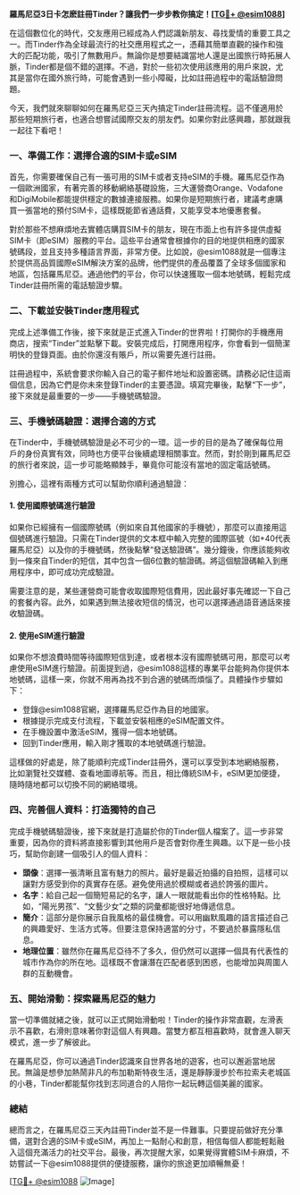**羅馬尼亞3日卡怎麽註冊Tinder？讓我們一步步教你搞定！[[TG💪+ @esim1088](https://t.me/s/esim1088)]**

在這個數位化的時代，交友應用已經成為人們認識新朋友、尋找愛情的重要工具之一。而Tinder作為全球最流行的社交應用程式之一，憑藉其簡單直觀的操作和強大的匹配功能，吸引了無數用戶。無論你是想要結識當地人還是出國旅行時拓展人脈，Tinder都是個不錯的選擇。不過，對於一些初次使用該應用的用戶來說，尤其是當你在國外旅行時，可能會遇到一些小障礙，比如註冊過程中的電話驗證問題。

今天，我們就來聊聊如何在羅馬尼亞三天內搞定Tinder註冊流程。這不僅適用於那些短期旅行者，也適合想嘗試國際交友的朋友們。如果你對此感興趣，那就跟我一起往下看吧！

### 一、準備工作：選擇合適的SIM卡或eSIM

首先，你需要確保自己有一張可用的SIM卡或者支持eSIM的手機。羅馬尼亞作為一個歐洲國家，有著完善的移動網絡基礎設施，三大運營商Orange、Vodafone和DigiMobile都能提供穩定的數據連接服務。如果你是短期旅行者，建議考慮購買一張當地的預付SIM卡，這樣既能節省通話費，又能享受本地優惠套餐。

對於那些不想麻煩地去實體店購買SIM卡的朋友，現在市面上也有許多提供虛擬SIM卡（即eSIM）服務的平台。這些平台通常會根據你的目的地提供相應的國家號碼段，並且支持多種語言界面，非常方便。比如說，@esim1088就是一個專注於提供高品質國際eSIM解決方案的品牌，他們提供的產品覆蓋了全球多個國家和地區，包括羅馬尼亞。通過他們的平台，你可以快速獲取一個本地號碼，輕鬆完成Tinder註冊所需的電話驗證步驟。

### 二、下載並安裝Tinder應用程式

完成上述準備工作後，接下來就是正式進入Tinder的世界啦！打開你的手機應用商店，搜索“Tinder”並點擊下載。安裝完成后，打開應用程序，你會看到一個簡潔明快的登錄頁面。由於你還沒有賬戶，所以需要先進行註冊。

註冊過程中，系統會要求你輸入自己的電子郵件地址和設置密碼。請務必記住這兩個信息，因為它們是你未來登錄Tinder的主要憑證。填寫完畢後，點擊“下一步”，接下來就是最重要的一步——手機號碼驗證。

### 三、手機號碼驗證：選擇合適的方式

在Tinder中，手機號碼驗證是必不可少的一環。這一步的目的是為了確保每位用戶的身份真實有效，同時也方便平台後續處理相關事宜。然而，對於剛到羅馬尼亞的旅行者來說，這一步可能略顯棘手，畢竟你可能沒有當地的固定電話號碼。

別擔心，這裡有兩種方式可以幫助你順利通過驗證：

#### 1. 使用國際號碼進行驗證

如果你已經擁有一個國際號碼（例如來自其他國家的手機號），那麼可以直接用這個號碼進行驗證。只需在Tinder提供的文本框中輸入完整的國際區號（如+40代表羅馬尼亞）以及你的手機號碼，然後點擊“發送驗證碼”。幾分鐘後，你應該能夠收到一條來自Tinder的短信，其中包含一個6位數的驗證碼。將這個驗證碼輸入到應用程序中，即可成功完成驗證。

需要注意的是，某些運營商可能會收取國際短信費用，因此最好事先確認一下自己的套餐內容。此外，如果遇到無法接收短信的情況，也可以選擇通過語音通話來接收驗證碼。

#### 2. 使用eSIM進行驗證

如果你不想浪費時間等待國際短信到達，或者根本沒有國際號碼可用，那麼可以考慮使用eSIM進行驗證。前面提到過，@esim1088這樣的專業平台能夠為你提供本地號碼，這樣一來，你就不用再為找不到合適的號碼而煩惱了。具體操作步驟如下：

- 登錄@esim1088官網，選擇羅馬尼亞作為目的地國家。
- 根據提示完成支付流程，下載並安裝相應的eSIM配置文件。
- 在手機設置中激活eSIM，獲得一個本地號碼。
- 回到Tinder應用，輸入剛才獲取的本地號碼進行驗證。

這樣做的好處是，除了能順利完成Tinder註冊外，還可以享受到本地網絡服務，比如瀏覽社交媒體、查看地圖導航等。而且，相比傳統SIM卡，eSIM更加便捷，隨時隨地都可以切換不同的網絡環境。

### 四、完善個人資料：打造獨特的自己

完成手機號碼驗證後，接下來就是打造屬於你的Tinder個人檔案了。這一步非常重要，因為你的資料將直接影響到其他用戶是否會對你產生興趣。以下是一些小技巧，幫助你創建一個吸引人的個人資料：

- **頭像**：選擇一張清晰且富有魅力的照片。最好是最近拍攝的自拍照，這樣可以讓對方感受到你的真實存在感。避免使用過於模糊或者過於誇張的圖片。
- **名字**：給自己起一個簡短易記的名字，讓人一眼就能看出你的性格特點。比如，“陽光男孩”、“文藝少女”之類的詞彙都能很好地傳遞信息。
- **簡介**：這部分是你展示自我風格的最佳機會。可以用幽默風趣的語言描述自己的興趣愛好、生活方式等。但要注意保持適當的分寸，不要過於暴露隱私信息。
- **地理位置**：雖然你在羅馬尼亞待不了多久，但仍然可以選擇一個具有代表性的城市作為你的所在地。這樣既不會讓潛在匹配者感到困惑，也能增加與周圍人群的互動機會。

### 五、開始滑動：探索羅馬尼亞的魅力

當一切準備就緒之後，就可以正式開始滑動啦！Tinder的操作非常直觀，左滑表示不喜歡，右滑則意味著你對這個人有興趣。當雙方都互相喜歡時，就會進入聊天模式，進一步了解彼此。

在羅馬尼亞，你可以通過Tinder認識來自世界各地的遊客，也可以邂逅當地居民。無論是想參加熱鬧非凡的布加勒斯特夜生活，還是靜靜漫步於布拉索夫老城區的小巷，Tinder都能幫你找到志同道合的人陪你一起玩轉這個美麗的國家。

### 總結

總而言之，在羅馬尼亞三天內註冊Tinder並不是一件難事。只要提前做好充分準備，選對合適的SIM卡或eSIM，再加上一點耐心和創意，相信每個人都能輕鬆融入這個充滿活力的社交平台。最後，再次提醒大家，如果覺得實體SIM卡麻煩，不妨嘗試一下@esim1088提供的便捷服務，讓你的旅途更加順暢無憂！

[[TG💪+ @esim1088](https://t.me/s/esim1088) ![Image](https://i.postimg.cc/4NQfJmqS/Snipaste-2025-05-13-00-14-12.png)]